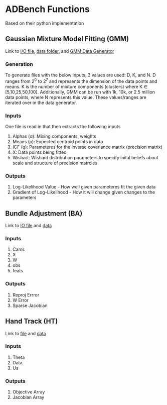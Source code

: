 # ADBench Functions

Based on their python implementation

## Gaussian Mixture Model Fitting (GMM)

Link to [I/O file](https://github.com/microsoft/ADBench/blob/master/src/python/shared/GMMData.py), [data folder](https://github.com/microsoft/ADBench/tree/master/data/gmm), and [GMM Data Generator](https://github.com/microsoft/ADBench/blob/master/data/gmm/gmm-data-gen.py)

### Generation

To generate files with the below inputs, 3 values are used: D, K, and N. D ranges from $2^0$ to $2^7$ and represents the dimension of the data points and means. K is the number of mixture components (clusters) where K $\in$ [5,10,25,50,100]. Additionally, GMM can be run with 1k, 10k, or 2.5 million data points, where N represents this value. These values/ranges are iterated over in the data generator.

### Inputs

One file is read in that then extracts the following inputs

1. Alphas ($\alpha$): Mixing components, weights
2. Means ($\mu$): Expected centroid points in data
3. ICF (q): Parameteres for the inverse covariance matrix (precision matrix)
4. X: Data points being fitted
5. Wishart: Wishard distribution parameters to specify inital beliefs about scale and structure of precision matrcies

### Outputs

1. Log-Likelihood Value - How well given parameteres fit the given data
2. Gradient of Log-Likelihood - How it will change given changes to the parameters

## Bundle Adjustment (BA)

Link to [IO file](https://github.com/microsoft/ADBench/blob/master/src/python/shared/BAData.py) and [data](https://github.com/microsoft/ADBench/tree/master/data/ba)

### Inputs

1. Cams
2. X
3. W
4. obs
5. feats

### Outputs

1. Reproj Errror
2. W Error
3. Sparse Jacobian

## Hand Track (HT)

Link to [file](https://github.com/microsoft/ADBench/blob/master/src/python/shared/HandData.py) and [data](https://github.com/microsoft/ADBench/tree/master/data/hand)

### Inputs

1. Theta
2. Data
3. Us

### Outputs

1. Objective Array
2. Jacobian Array
